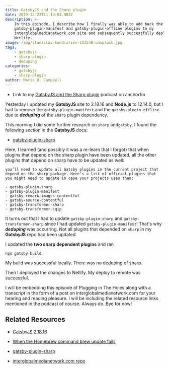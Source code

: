 ```yaml
---
title: GatsbyJS and the Sharp plugin
date: 2019-12-23T11:10:04.983Z
description: >-
    In this episode, I describe how I finally was able to add back the
    gatsby-plugin-manifest and gatsby-plugin-offline plugins to my
    interglobalmedianetwork.com site and subsequently successfully deploy to
    Netlify.
image: /img/stanislav-kondratiev-123540-unsplash.jpg
tags:
    - gatsbyjs
    - sharp-plugin
    - deduping
categories:
    - gatsbyjs
    - sharp-plugin
author: Maria D. Campbell
---
```


-   Link to my
    [GatsbyJS and the Sharp plugin](https://anchor.fm/maria-campbell/episodes/GatsbyJS-and-the-Sharp-plugin-e9oc23)
    podcast on anchorfm

Yesterday I updated my **GatsbyJS** site to 2.18.16 and **Node.js** to 12.14.0,
but I had to remove the `gatsby-plugin-manifest` and the `gatsby-plugin-offline`
due to **_deduping_** of the `sharp` plugin dependency.

This morning I did some further research on `sharp` and`gatsby`. I found the
following section in the **GatsbyJS** docs:

-   [gatsby-plugin-sharp](https://www.gatsbyjs.org/packages/gatsby-plugin-sharp/)

Here, I learned (and possibly it was a re-learn that I forgot) that when plugins
that depend on the sharp plugin have been updated, all the other plugins that
depend on sharp have to be updated as well:

```
you’ll need to update all Gatsby plugins in the current project that depend on the sharp package. Here’s a list of official plugins that you might need to update in case your projects uses them:

- gatsby-plugin-sharp
- gatsby-plugin-manifest
- gatsby-remark-images-contentful
- gatsby-source-contentful
- gatsby-transformer-sharp
- gatsby-transformer-sqip
```

It turns out that I had to update `gatsby-plugin-sharp` and
`gatsby-transformer-sharp` since I had updated `gatsby-plugin-manifest`! That's
why **_deduping_** was occurring. Not all plugins that depended on `sharp` in my
**GatsbyJS** repo had been updated.

I updated the **two sharp dependent plugins** and ran

```shell
npx gatsby build
```

My build was successful locally. There was no deduping of sharp.

Then I deployed the changes to Netlify. My deploy to remote was successful.

I will be embedding this episode of Plugging in The Holes along with a
transcript in the form of a post on interglobalmedianetwork.com for your hearing
and reading pleasure. I will be including the related resource links mentioned
in the podcast of course. Always do. Bye for now!

## Related Resources

-   [GatsbyJS 2.18.16](https://www.interglobalmedianetwork.com/blog/2019-12-23-gatsbyjs-2-18-16/)

-   [When the Homebrew command brew update fails](https://www.interglobalmedianetwork.com/blog/2019-12-22-when-the-homebrew-command-brew-update-fails/)

-   [gatsby-plugin-sharp](https://www.gatsbyjs.org/packages/gatsby-plugin-sharp/)

-   [interglobalmedianetwork.com repo](https://github.com/interglobalmedia/interglobalmedia)
